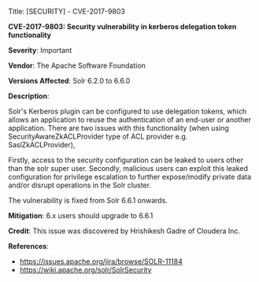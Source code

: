 Title: [SECURITY] - CVE-2017-9803

**CVE-2017-9803: Security vulnerability in kerberos delegation token functionality**

**Severity**: Important

**Vendor**:
The Apache Software Foundation

**Versions Affected**:
Solr 6.2.0 to 6.6.0

**Description**:

Solr's Kerberos plugin can be configured to use delegation tokens, which allows an application to reuse the authentication of an end-user or another application.
There are two issues with this functionality (when using SecurityAwareZkACLProvider type of ACL provider e.g. SaslZkACLProvider),

Firstly, access to the security configuration can be leaked to users other than the solr super user. Secondly, malicious users can exploit this leaked configuration for privilege escalation to further expose/modify private data and/or disrupt operations in the Solr cluster.

The vulnerability is fixed from Solr 6.6.1 onwards.

**Mitigation**:
6.x users should upgrade to 6.6.1

**Credit**:
This issue was discovered by Hrishikesh Gadre of Cloudera Inc.

**References**:

  - <https://issues.apache.org/jira/browse/SOLR-11184>
  - <https://wiki.apache.org/solr/SolrSecurity>

